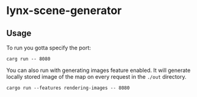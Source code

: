 # lynx-scene-generator

## Usage

To run you gotta specify the port:
```
carg run -- 8080
```

You can also run with generating images feature enabled. It will generate locally stored image of the map on every request in the `./out` directory.
```
cargo run --features rendering-images -- 8080
```
